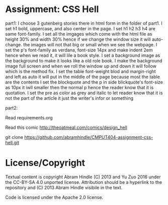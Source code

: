 Assignment: CSS Hell
====================

part1:
I choose 3 gutenberg stories there in html form in the folder of part1.
I set h1 bold, uppercase, and also center in the page.
I set h1 h2 h3 h4 are same font-family.
I set all the imgages which come with the html file as height 30% and width 30% hence if we change the window size it will auto-change. the images will not that big or small when we see the webpage.
I set the p's font-family as verdana, font-size 14px and make indent 2em hence when we read it, it will lile a book style. 
I set a background image as the background to make it looks like a old role book. 
I make the background image full screen and when we roll the window up and down it will follow which is the method fix.
I set the table font-weight blod and margin-right and left as auto it will put in the middle of the page because most the table are the contents
I set the blockquote and the p in side blickquote's font-size as 10px it iwll smaller then the normal p hence the reader know that it is quotation.
I set the pre as color as grey and italic to let reader know that it is not the part of the article it just the writer's infor or something


part2:

Read requirements.org

Read this comic http://theoatmeal.com/comics/design_hell

git clone https://github.com/abramhindle/CMPUT404-assignment-css-hell.git

License/Copyright
=================

Textual content is copyright Abram Hindle (C) 2013 and Yu Zuo 2016 under the CC-BY-SA
4.0 unported license. Attribution should be a hyperlink to the
repository and (C) 2013 Abram Hindle visibile in the text.

Code is licensed under the Apache 2.0 license.


